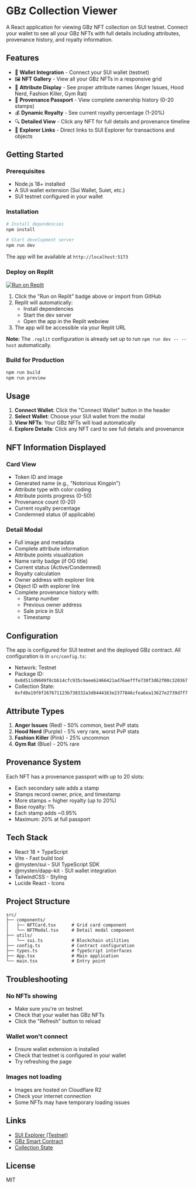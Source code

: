 # GBz Collection Viewer

A React application for viewing GBz NFT collection on SUI testnet. Connect your wallet to see all your GBz NFTs with full details including attributes, provenance history, and royalty information.

## Features

- 🔌 **Wallet Integration** - Connect your SUI wallet (testnet)
- 🖼️ **NFT Gallery** - View all your GBz NFTs in a responsive grid
- 🎨 **Attribute Display** - See proper attribute names (Anger Issues, Hood Nerd, Fashion Killer, Gym Rat)
- 📜 **Provenance Passport** - View complete ownership history (0-20 stamps)
- 💰 **Dynamic Royalty** - See current royalty percentage (1-20%)
- 🔍 **Detailed View** - Click any NFT for full details and provenance timeline
- 🔗 **Explorer Links** - Direct links to SUI Explorer for transactions and objects

## Getting Started

### Prerequisites

- Node.js 18+ installed
- A SUI wallet extension (Sui Wallet, Suiet, etc.)
- SUI testnet configured in your wallet

### Installation

```bash
# Install dependencies
npm install

# Start development server
npm run dev
```

The app will be available at `http://localhost:5173`

### Deploy on Replit

[![Run on Replit](https://replit.com/badge/github/corey-beep/GB_viewer)](https://replit.com/github/corey-beep/GB_viewer)

1. Click the "Run on Replit" badge above or import from GitHub
2. Replit will automatically:
   - Install dependencies
   - Start the dev server
   - Open the app in the Replit webview
3. The app will be accessible via your Replit URL

**Note:** The `.replit` configuration is already set up to run `npm run dev -- --host` automatically.

### Build for Production

```bash
npm run build
npm run preview
```

## Usage

1. **Connect Wallet**: Click the "Connect Wallet" button in the header
2. **Select Wallet**: Choose your SUI wallet from the modal
3. **View NFTs**: Your GBz NFTs will load automatically
4. **Explore Details**: Click any NFT card to see full details and provenance

## NFT Information Displayed

### Card View
- Token ID and image
- Generated name (e.g., "Notorious Kingpin")
- Attribute type with color coding
- Attribute points progress (0-50)
- Provenance count (0-20)
- Current royalty percentage
- Condemned status (if applicable)

### Detail Modal
- Full image and metadata
- Complete attribute information
- Attribute points visualization
- Name rarity badge (if OG title)
- Current status (Active/Condemned)
- Royalty calculation
- Owner address with explorer link
- Object ID with explorer link
- Complete provenance history with:
  - Stamp number
  - Previous owner address
  - Sale price in SUI
  - Timestamp

## Configuration

The app is configured for SUI testnet and the deployed GBz contract. All configuration is in `src/config.ts`:

- Network: Testnet
- Package ID: `0x0d511d9609f8cbb14cfc935c9aee62466421ad76aefffe730f3d62f00c320367`
- Collection State: `0xfd0a19f8f267671123b738332a3d8444163e2377846cfea6ea13627e2739d7f7`

## Attribute Types

1. **Anger Issues** (Red) - 50% common, best PvP stats
2. **Hood Nerd** (Purple) - 5% very rare, worst PvP stats
3. **Fashion Killer** (Pink) - 25% uncommon
4. **Gym Rat** (Blue) - 20% rare

## Provenance System

Each NFT has a provenance passport with up to 20 slots:
- Each secondary sale adds a stamp
- Stamps record owner, price, and timestamp
- More stamps = higher royalty (up to 20%)
- Base royalty: 1%
- Each stamp adds ~0.95%
- Maximum: 20% at full passport

## Tech Stack

- React 18 + TypeScript
- Vite - Fast build tool
- @mysten/sui - SUI TypeScript SDK
- @mysten/dapp-kit - SUI wallet integration
- TailwindCSS - Styling
- Lucide React - Icons

## Project Structure

```
src/
├── components/
│   ├── NFTCard.tsx      # Grid card component
│   └── NFTModal.tsx     # Detail modal component
├── utils/
│   └── sui.ts           # Blockchain utilities
├── config.ts            # Contract configuration
├── types.ts             # TypeScript interfaces
├── App.tsx              # Main application
└── main.tsx             # Entry point
```

## Troubleshooting

### No NFTs showing
- Make sure you're on testnet
- Check that your wallet has GBz NFTs
- Click the "Refresh" button to reload

### Wallet won't connect
- Ensure wallet extension is installed
- Check that testnet is configured in your wallet
- Try refreshing the page

### Images not loading
- Images are hosted on Cloudflare R2
- Check your internet connection
- Some NFTs may have temporary loading issues

## Links

- [SUI Explorer (Testnet)](https://suiscan.xyz/testnet)
- [GBz Smart Contract](https://suiscan.xyz/testnet/object/0x0d511d9609f8cbb14cfc935c9aee62466421ad76aefffe730f3d62f00c320367)
- [Collection State](https://suiscan.xyz/testnet/object/0xfd0a19f8f267671123b738332a3d8444163e2377846cfea6ea13627e2739d7f7)

## License

MIT
